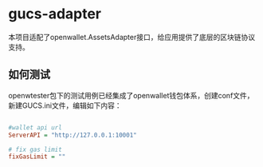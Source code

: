 # gucs-adapter

本项目适配了openwallet.AssetsAdapter接口，给应用提供了底层的区块链协议支持。

## 如何测试

openwtester包下的测试用例已经集成了openwallet钱包体系，创建conf文件，新建GUCS.ini文件，编辑如下内容：

```ini

#wallet api url
ServerAPI = "http://127.0.0.1:10001"

# fix gas limit
fixGasLimit = ""

```
